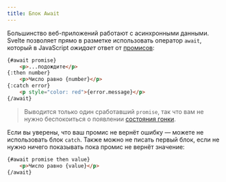 ```yaml
---
title: Блок Await
---
```



Большинство веб-приложений работают с асинхронными данными. Svelte позволяет прямо в разметке использовать оператор `await`, который в JavaScript *ожидает* ответ от [промисов](https://developer.mozilla.org/ru/docs/Web/JavaScript/Guide/Ispolzovanie_promisov):

```html
{#await promise}
	<p>...подождите</p>
{:then number}
	<p>Число равно {number}</p>
{:catch error}
	<p style="color: red">{error.message}</p>
{/await}
```

> Выводится только один сработавший `promise`, так что вам не нужно беспокоиться о появлении [состояния гонки](https://ru.wikipedia.org/wiki/%D0%A1%D0%BE%D1%81%D1%82%D0%BE%D1%8F%D0%BD%D0%B8%D0%B5_%D0%B3%D0%BE%D0%BD%D0%BA%D0%B8).

Если вы уверены, что ваш промис не вернёт ошибку — можете не использовать блок `catch`. Также можно не писать первый блок, если не нужно ничего показывать пока промис не вернёт значение:

```html
{#await promise then value}
	<p>Число равно {value}</p>
{/await}
```
